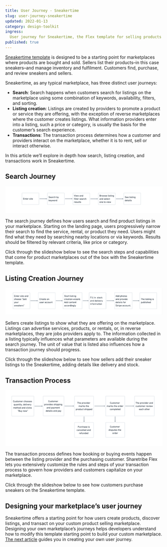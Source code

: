 ```yaml
---
title: User Journey - Sneakertime
slug: user-journey-sneakertime
updated: 2022-01-13
category: design-toolkit
ingress:
  User journey for Sneakertime, the Flex template for selling products
published: true
---
```


[Sneakertime template](https://www.youtube.com/watch?v=XUpxn_K4Mm8) is
designed to be a starting point for marketplaces where products are
bought and sold. Sellers list their products–in this case sneakers–and
manage inventory and fulfilment. Customers find, purchase, and review
sneakers and sellers.

Sneakertime, as any typical marketplace, has three distinct user
journeys:

- **Search**: Search happens when customers search for listings on the
  marketplace using some combination of keywords, availability, filters,
  and sorting.
- **Listing creation**: Listings are created by providers to promote a
  product or service they are offering, with the exception of reverse
  marketplaces where the customer creates listings. What information
  providers enter into a listing, such a price or category, is usually
  the basis for the customer’s search experience.
- **Transactions**: The transaction process determines how a customer
  and providers interact on the marketplace, whether it is to rent, sell
  or interact otherwise.

In this article we’ll explore in depth how search, listing creation, and
transactions work in Sneakertime.

## Search Journey

![Sneakertime Search Journey](sneakertime_search_journey.png)

The search journey defines how users search and find product listings in
your marketplace. Starting on the landing page, users progressively
narrow their search to find the service, rental, or product they need.
Users might find what they need by searching nearby locations or via
keywords. Results should be filtered by relevant criteria, like price or
category.

Click through the slideshow below to see the search steps and
capabilities that come for product marketplaces out of the box with the
Sneakertime template.

<sneakersearchcarousel title="Search journey">

</sneakersearchcarousel>

## Listing Creation Journey

![Sneakertime Listing Creation Journey](sneakertime_listing_creation_journey.png)

Sellers create listings to show what they are offering on the
marketplace. Listings can advertise services, products, or rentals, or,
in reverse marketplaces, they are jobs providers apply to. The
information collected in a listing typically influences what parameters
are available during the search journey. The unit of value that is
listed also influences how a transaction journey should progress.

Click through the slideshow below to see how sellers add their sneaker
listings to the Sneakertime, adding details like delivery and stock.

<sneakercreationcarousel title="Listing Creation journey">

</sneakercreationcarousel>

## Transaction Process

![Sneakertime Transaction Process](sneakertime_transaction_journey.png)

The transaction process defines how booking or buying events happen
between the listing provider and the purchasing customer. Sharetribe
Flex lets you extensively customize the rules and steps of your
transaction process to govern how providers and customers capitalize on
your marketplace.

Click through the slideshow below to see how customers purchase sneakers
on the Sneakertime template.

<sneakertransactioncarousel title="Transaction Process">

</sneakertransactioncarousel>

## Designing your marketplace’s user journey

Sneakertime offers a starting point for how users create products,
discover listings, and transact on your custom product selling
marketplace. Designing your own marketplace’s journeys helps developers
understand how to modify this template starting point to build your
custom marketplace.
[The next article](/design-toolkit/your-user-journey-a-guide/) guides
you in creating your own user journey.
